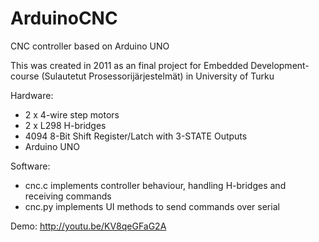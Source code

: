 ArduinoCNC
==========

CNC controller based on Arduino UNO

This was created in 2011 as an final project for Embedded Development-course (Sulautetut Prosessorijärjestelmät) in University of Turku

Hardware:
  - 2 x 4-wire step motors
  - 2 x L298 H-bridges
  - 4094 8-Bit Shift Register/Latch with 3-STATE Outputs
  - Arduino UNO

Software:
  - cnc.c implements controller behaviour, handling H-bridges and receiving commands
  - cnc.py implements UI methods to send commands over serial

Demo: http://youtu.be/KV8qeGFaG2A
